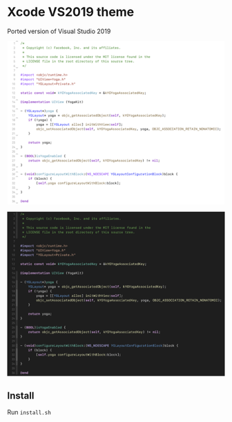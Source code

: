 # Xcode VS2019 theme

Ported version of Visual Studio 2019

![](light.png)

![](dark.png)

## Install

Run `install.sh`
